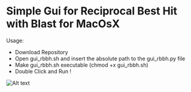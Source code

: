 # Simple Gui for Reciprocal Best Hit with Blast for MacOsX

Usage:
 - Download Repository
 - Open gui_rbbh.sh and insert the absolute path to the gui_rbbh.py file
 - Make gui_rbbh.sh executable (chmod +x gui_rbbh.sh)
 - Double Click and Run !



![Alt text](./image.png)
